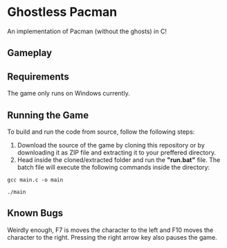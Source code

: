 # Ghostless Pacman
An implementation of Pacman (without the ghosts) in C!

## Gameplay

## Requirements
The game only runs on Windows currently.

## Running the Game
To build and run the code from source, follow the following steps:
1. Download the source of the game by cloning this repository or by downloading it as ZIP file and extracting it to your preffered directory.
2. Head inside the cloned/extracted folder and run the **"run.bat"** file. The batch file will execute the following commands inside the directory:
```batch
gcc main.c -o main

./main
``` 

## Known Bugs
Weirdly enough, F7 is moves the character to the left and F10 moves the character to the right. Pressing the right arrow key also pauses the game.